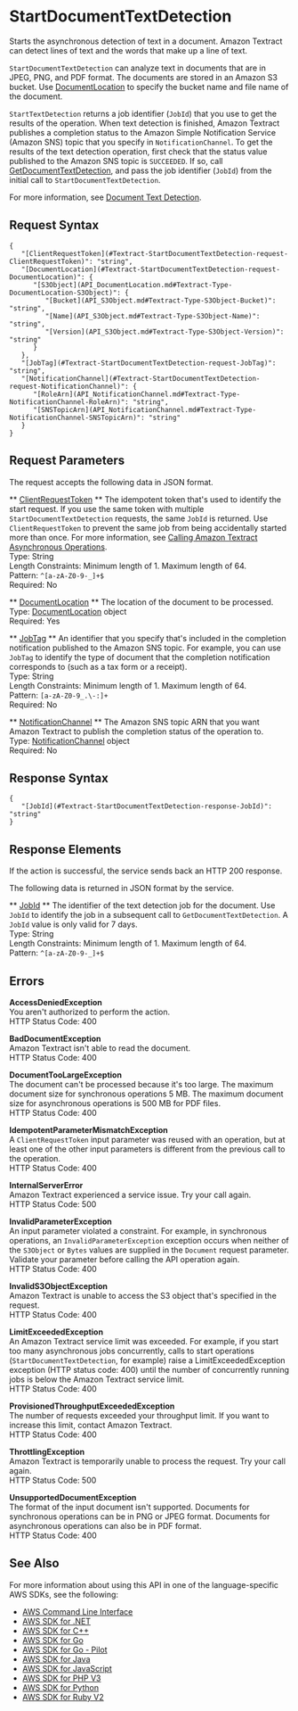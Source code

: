 # StartDocumentTextDetection<a name="API_StartDocumentTextDetection"></a>

Starts the asynchronous detection of text in a document\. Amazon Textract can detect lines of text and the words that make up a line of text\.

 `StartDocumentTextDetection` can analyze text in documents that are in JPEG, PNG, and PDF format\. The documents are stored in an Amazon S3 bucket\. Use [DocumentLocation](API_DocumentLocation.md) to specify the bucket name and file name of the document\. 

 `StartTextDetection` returns a job identifier \(`JobId`\) that you use to get the results of the operation\. When text detection is finished, Amazon Textract publishes a completion status to the Amazon Simple Notification Service \(Amazon SNS\) topic that you specify in `NotificationChannel`\. To get the results of the text detection operation, first check that the status value published to the Amazon SNS topic is `SUCCEEDED`\. If so, call [GetDocumentTextDetection](API_GetDocumentTextDetection.md), and pass the job identifier \(`JobId`\) from the initial call to `StartDocumentTextDetection`\.

For more information, see [Document Text Detection](https://docs.aws.amazon.com/textract/latest/dg/how-it-works-detecting.html)\.

## Request Syntax<a name="API_StartDocumentTextDetection_RequestSyntax"></a>

```
{
   "[ClientRequestToken](#Textract-StartDocumentTextDetection-request-ClientRequestToken)": "string",
   "[DocumentLocation](#Textract-StartDocumentTextDetection-request-DocumentLocation)": { 
      "[S3Object](API_DocumentLocation.md#Textract-Type-DocumentLocation-S3Object)": { 
         "[Bucket](API_S3Object.md#Textract-Type-S3Object-Bucket)": "string",
         "[Name](API_S3Object.md#Textract-Type-S3Object-Name)": "string",
         "[Version](API_S3Object.md#Textract-Type-S3Object-Version)": "string"
      }
   },
   "[JobTag](#Textract-StartDocumentTextDetection-request-JobTag)": "string",
   "[NotificationChannel](#Textract-StartDocumentTextDetection-request-NotificationChannel)": { 
      "[RoleArn](API_NotificationChannel.md#Textract-Type-NotificationChannel-RoleArn)": "string",
      "[SNSTopicArn](API_NotificationChannel.md#Textract-Type-NotificationChannel-SNSTopicArn)": "string"
   }
}
```

## Request Parameters<a name="API_StartDocumentTextDetection_RequestParameters"></a>

The request accepts the following data in JSON format\.

 ** [ClientRequestToken](#API_StartDocumentTextDetection_RequestSyntax) **   <a name="Textract-StartDocumentTextDetection-request-ClientRequestToken"></a>
The idempotent token that's used to identify the start request\. If you use the same token with multiple `StartDocumentTextDetection` requests, the same `JobId` is returned\. Use `ClientRequestToken` to prevent the same job from being accidentally started more than once\. For more information, see [Calling Amazon Textract Asynchronous Operations](https://docs.aws.amazon.com/textract/latest/dg/api-async.html)\.  
Type: String  
Length Constraints: Minimum length of 1\. Maximum length of 64\.  
Pattern: `^[a-zA-Z0-9-_]+$`   
Required: No

 ** [DocumentLocation](#API_StartDocumentTextDetection_RequestSyntax) **   <a name="Textract-StartDocumentTextDetection-request-DocumentLocation"></a>
The location of the document to be processed\.  
Type: [DocumentLocation](API_DocumentLocation.md) object  
Required: Yes

 ** [JobTag](#API_StartDocumentTextDetection_RequestSyntax) **   <a name="Textract-StartDocumentTextDetection-request-JobTag"></a>
An identifier that you specify that's included in the completion notification published to the Amazon SNS topic\. For example, you can use `JobTag` to identify the type of document that the completion notification corresponds to \(such as a tax form or a receipt\)\.  
Type: String  
Length Constraints: Minimum length of 1\. Maximum length of 64\.  
Pattern: `[a-zA-Z0-9_.\-:]+`   
Required: No

 ** [NotificationChannel](#API_StartDocumentTextDetection_RequestSyntax) **   <a name="Textract-StartDocumentTextDetection-request-NotificationChannel"></a>
The Amazon SNS topic ARN that you want Amazon Textract to publish the completion status of the operation to\.   
Type: [NotificationChannel](API_NotificationChannel.md) object  
Required: No

## Response Syntax<a name="API_StartDocumentTextDetection_ResponseSyntax"></a>

```
{
   "[JobId](#Textract-StartDocumentTextDetection-response-JobId)": "string"
}
```

## Response Elements<a name="API_StartDocumentTextDetection_ResponseElements"></a>

If the action is successful, the service sends back an HTTP 200 response\.

The following data is returned in JSON format by the service\.

 ** [JobId](#API_StartDocumentTextDetection_ResponseSyntax) **   <a name="Textract-StartDocumentTextDetection-response-JobId"></a>
The identifier of the text detection job for the document\. Use `JobId` to identify the job in a subsequent call to `GetDocumentTextDetection`\. A `JobId` value is only valid for 7 days\.  
Type: String  
Length Constraints: Minimum length of 1\. Maximum length of 64\.  
Pattern: `^[a-zA-Z0-9-_]+$` 

## Errors<a name="API_StartDocumentTextDetection_Errors"></a>

 **AccessDeniedException**   
You aren't authorized to perform the action\.  
HTTP Status Code: 400

 **BadDocumentException**   
Amazon Textract isn't able to read the document\.  
HTTP Status Code: 400

 **DocumentTooLargeException**   
The document can't be processed because it's too large\. The maximum document size for synchronous operations 5 MB\. The maximum document size for asynchronous operations is 500 MB for PDF files\.  
HTTP Status Code: 400

 **IdempotentParameterMismatchException**   
A `ClientRequestToken` input parameter was reused with an operation, but at least one of the other input parameters is different from the previous call to the operation\.   
HTTP Status Code: 400

 **InternalServerError**   
Amazon Textract experienced a service issue\. Try your call again\.  
HTTP Status Code: 500

 **InvalidParameterException**   
An input parameter violated a constraint\. For example, in synchronous operations, an `InvalidParameterException` exception occurs when neither of the `S3Object` or `Bytes` values are supplied in the `Document` request parameter\. Validate your parameter before calling the API operation again\.  
HTTP Status Code: 400

 **InvalidS3ObjectException**   
Amazon Textract is unable to access the S3 object that's specified in the request\.  
HTTP Status Code: 400

 **LimitExceededException**   
An Amazon Textract service limit was exceeded\. For example, if you start too many asynchronous jobs concurrently, calls to start operations \(`StartDocumentTextDetection`, for example\) raise a LimitExceededException exception \(HTTP status code: 400\) until the number of concurrently running jobs is below the Amazon Textract service limit\.   
HTTP Status Code: 400

 **ProvisionedThroughputExceededException**   
The number of requests exceeded your throughput limit\. If you want to increase this limit, contact Amazon Textract\.  
HTTP Status Code: 400

 **ThrottlingException**   
Amazon Textract is temporarily unable to process the request\. Try your call again\.  
HTTP Status Code: 500

 **UnsupportedDocumentException**   
The format of the input document isn't supported\. Documents for synchronous operations can be in PNG or JPEG format\. Documents for asynchronous operations can also be in PDF format\.  
HTTP Status Code: 400

## See Also<a name="API_StartDocumentTextDetection_SeeAlso"></a>

For more information about using this API in one of the language\-specific AWS SDKs, see the following:
+  [AWS Command Line Interface](https://docs.aws.amazon.com/goto/aws-cli/textract-2018-06-27/StartDocumentTextDetection) 
+  [AWS SDK for \.NET](https://docs.aws.amazon.com/goto/DotNetSDKV3/textract-2018-06-27/StartDocumentTextDetection) 
+  [AWS SDK for C\+\+](https://docs.aws.amazon.com/goto/SdkForCpp/textract-2018-06-27/StartDocumentTextDetection) 
+  [AWS SDK for Go](https://docs.aws.amazon.com/goto/SdkForGoV1/textract-2018-06-27/StartDocumentTextDetection) 
+  [AWS SDK for Go \- Pilot](https://docs.aws.amazon.com/goto/SdkForGoPilot/textract-2018-06-27/StartDocumentTextDetection) 
+  [AWS SDK for Java](https://docs.aws.amazon.com/goto/SdkForJava/textract-2018-06-27/StartDocumentTextDetection) 
+  [AWS SDK for JavaScript](https://docs.aws.amazon.com/goto/AWSJavaScriptSDK/textract-2018-06-27/StartDocumentTextDetection) 
+  [AWS SDK for PHP V3](https://docs.aws.amazon.com/goto/SdkForPHPV3/textract-2018-06-27/StartDocumentTextDetection) 
+  [AWS SDK for Python](https://docs.aws.amazon.com/goto/boto3/textract-2018-06-27/StartDocumentTextDetection) 
+  [AWS SDK for Ruby V2](https://docs.aws.amazon.com/goto/SdkForRubyV2/textract-2018-06-27/StartDocumentTextDetection) 